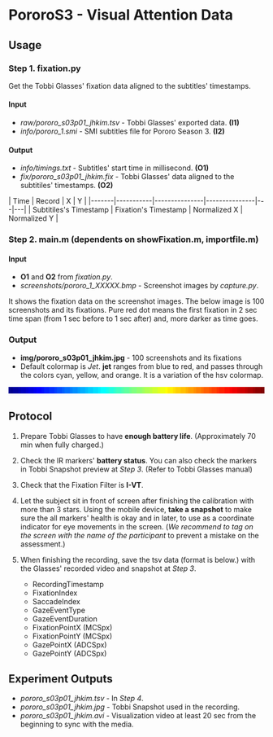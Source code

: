 PororoS3 - Visual Attention Data 
=================================

## Usage

### Step 1. fixation.py

Get the Tobbi Glasses' fixation data aligned to the subtitles' timestamps.

#### Input

- *raw/pororo_s03p01_jhkim.tsv* - Tobbi Glasses' exported data. **(I1)**
- *info/pororo_1.smi* - SMI subtitles file for Pororo Season 3. **(I2)**

#### Output

- *info/timings.txt* - Subtitles' start time in millisecond. **(O1)**
- *fix/pororo_s03p01_jhkim.fix* - Tobbi Glasses' data aligned to the subtitiles' timestamps. **(O2)**

| Time	| Record	| X	| Y |
|-------|-----------|---------------|---------------|---|---|
| Subtitiles's Timestamp | Fixation's Timestamp | Normalized X | Normalized Y |


### Step 2. main.m (dependents on showFixation.m, importfile.m)

#### Input

- **O1** and **O2** from *fixation.py*.
- *screenshots/pororo_1_XXXXX.bmp* - Screenshot images by *capture.py*.

It shows the fixation data on the screenshot images. The below image is 100 screenshots and its fixations. Pure red dot means the first fixation in 2 sec time span (from 1 sec before to 1 sec after) and, more darker as time goes.


### Output

- **img/pororo_s03p01_jhkim.jpg** - 100 screenshots and its fixations
- Default colormap is *Jet*. **jet** ranges from blue to red, and passes through the colors cyan, yellow, and orange. It is a variation of the hsv colormap.

![Jet colormap](doc/jet.png)

## Protocol

1. Prepare Tobbi Glasses to have **enough battery life**. 
(Approximately 70 min when fully charged.)

2. Check the IR markers' **battery status**. You can also check the markers in Tobbi Snapshot preview at _Step 3_.
(Refer to Tobbi Glasses manual)

3. Check that the Fixation Filter is **I-VT**.

4. Let the subject sit in front of screen after finishing the calibration with more than 3 stars. Using the mobile device, **take a snapshot** to make sure the all markers' health is okay and in later, to use as a coordinate indicator for eye movements in the screen. (*We recommend to tag on the screen with the name of the participant* to prevent a mistake on the assessment.)

5. When finishing the recording, save the tsv data (format is below.) with the Glasses' recorded video and snapshot at _Step 3_.
	- RecordingTimestamp
	- FixationIndex
	- SaccadeIndex
	- GazeEventType
	- GazeEventDuration
	- FixationPointX (MCSpx)
	- FixationPointY (MCSpx)
	- GazePointX (ADCSpx)
	- GazePointY (ADCSpx)

## Experiment Outputs

- *pororo_s03p01_jhkim.tsv* - In _Step 4_.
- *pororo_s03p01_jhkim.jpg* - Tobbi Snapshot used in the recording.
- *pororo_s03p01_jhkim.avi* - Visualization video at least 20 sec from the beginning to sync with the media.
